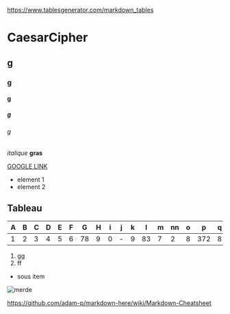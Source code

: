 https://www.tablesgenerator.com/markdown_tables

# CaesarCipher

## g

### g

#### g

##### g

###### g


*italique*
**gras**

[GOOGLE LINK](www.google.com)

- element 1
- element 2

## Tableau

| A | B | C | D | E | F | G  | H | i | j | k | l  | m | nn | o | p   | q | r  | d   | t  |
|---|---|---|---|---|---|----|---|---|---|---|----|---|----|---|-----|---|----|-----|----|
| 1 | 2 | 3 | 4 | 5 | 6 | 78 | 9 | 0 | - | 9 | 83 | 7 | 2  | 8 | 372 | 8 | 83 | 273 | 28 |

1. gg
2. ff
  - sous item
  
![merde]("www.image.png")
  
https://github.com/adam-p/markdown-here/wiki/Markdown-Cheatsheet


